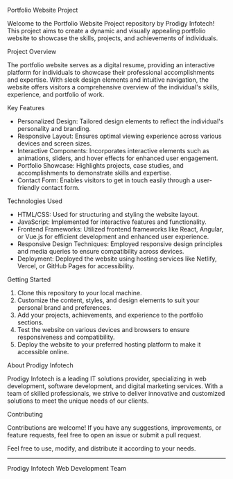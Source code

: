 Portfolio Website Project

Welcome to the Portfolio Website Project repository by Prodigy Infotech! This project aims to create a dynamic and visually appealing portfolio website to showcase the skills, projects, and achievements of individuals.

 Project Overview

The portfolio website serves as a digital resume, providing an interactive platform for individuals to showcase their professional accomplishments and expertise. With sleek design elements and intuitive navigation, the website offers visitors a comprehensive overview of the individual's skills, experience, and portfolio of work.

 Key Features

- Personalized Design: Tailored design elements to reflect the individual's personality and branding.
- Responsive Layout: Ensures optimal viewing experience across various devices and screen sizes.
- Interactive Components: Incorporates interactive elements such as animations, sliders, and hover effects for enhanced user engagement.
- Portfolio Showcase: Highlights projects, case studies, and accomplishments to demonstrate skills and expertise.
- Contact Form: Enables visitors to get in touch easily through a user-friendly contact form.

 Technologies Used

- HTML/CSS: Used for structuring and styling the website layout.
- JavaScript: Implemented for interactive features and functionality.
- Frontend Frameworks: Utilized frontend frameworks like React, Angular, or Vue.js for efficient development and enhanced user experience.
- Responsive Design Techniques: Employed responsive design principles and media queries to ensure compatibility across devices.
- Deployment: Deployed the website using hosting services like Netlify, Vercel, or GitHub Pages for accessibility.

 Getting Started

1. Clone this repository to your local machine.
2. Customize the content, styles, and design elements to suit your personal brand and preferences.
3. Add your projects, achievements, and experience to the portfolio sections.
4. Test the website on various devices and browsers to ensure responsiveness and compatibility.
5. Deploy the website to your preferred hosting platform to make it accessible online.

 About Prodigy Infotech

Prodigy Infotech is a leading IT solutions provider, specializing in web development, software development, and digital marketing services. With a team of skilled professionals, we strive to deliver innovative and customized solutions to meet the unique needs of our clients.

 Contributing

Contributions are welcome! If you have any suggestions, improvements, or feature requests, feel free to open an issue or submit a pull request.



Feel free to use, modify, and distribute it according to your needs.

---

Prodigy Infotech 
Web Development Team
